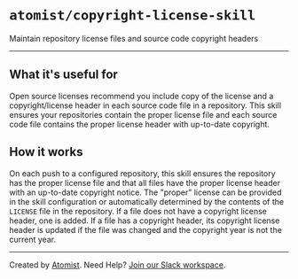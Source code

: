 # `atomist/copyright-license-skill`

<!---atomist-skill-description:start--->

Maintain repository license files and source code copyright headers

<!---atomist-skill-description:end--->

---

<!---atomist-skill-readme:start--->

## What it's useful for

Open source licenses recommend you include copy of the license and a
copyright/license header in each source code file in a repository.
This skill ensures your repositories contain the proper license file
and each source code file contains the proper license header with
up-to-date copyright.

## How it works

On each push to a configured repository, this skill ensures the
repository has the proper license file and that all files have the
proper license header with an up-to-date copyright notice. The
"proper" license can be provided in the skill configuration or
automatically determined by the contents of the `LICENSE` file in the
repository. If a file does not have a copyright license header, one is
added. If a file has a copyright header, its copyright license header
is updated if the file was changed and the copyright year is not the
current year.

<!---atomist-skill-readme:end--->

---

Created by [Atomist][atomist].
Need Help? [Join our Slack workspace][slack].

[atomist]: https://atomist.com/ "Atomist - How Teams Deliver Software"
[slack]: https://join.atomist.com/ "Atomist Community Slack"
